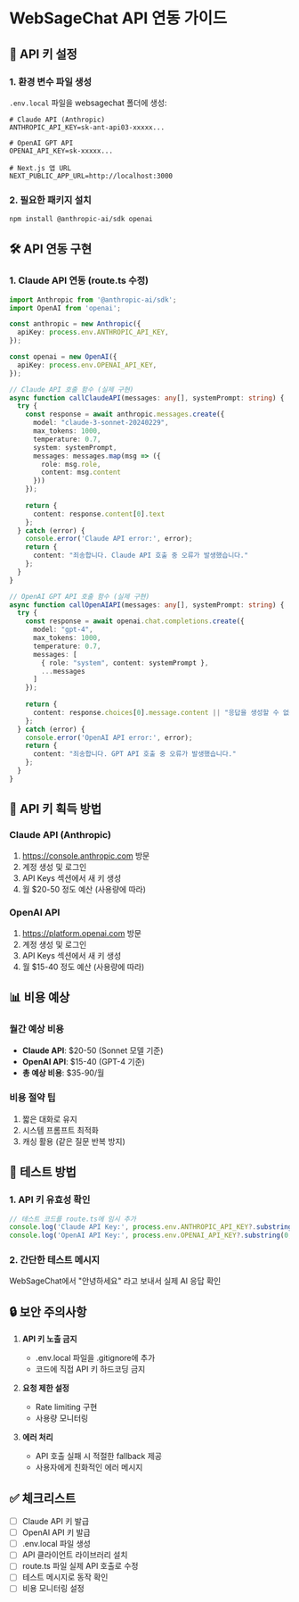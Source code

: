 # WebSageChat API 연동 가이드

## 🔑 API 키 설정

### 1. 환경 변수 파일 생성
`.env.local` 파일을 websagechat 폴더에 생성:

```env
# Claude API (Anthropic)
ANTHROPIC_API_KEY=sk-ant-api03-xxxxx...

# OpenAI GPT API  
OPENAI_API_KEY=sk-xxxxx...

# Next.js 앱 URL
NEXT_PUBLIC_APP_URL=http://localhost:3000
```

### 2. 필요한 패키지 설치
```bash
npm install @anthropic-ai/sdk openai
```

## 🛠️ API 연동 구현

### 1. Claude API 연동 (route.ts 수정)

```typescript
import Anthropic from '@anthropic-ai/sdk';
import OpenAI from 'openai';

const anthropic = new Anthropic({
  apiKey: process.env.ANTHROPIC_API_KEY,
});

const openai = new OpenAI({
  apiKey: process.env.OPENAI_API_KEY,
});

// Claude API 호출 함수 (실제 구현)
async function callClaudeAPI(messages: any[], systemPrompt: string) {
  try {
    const response = await anthropic.messages.create({
      model: "claude-3-sonnet-20240229",
      max_tokens: 1000,
      temperature: 0.7,
      system: systemPrompt,
      messages: messages.map(msg => ({
        role: msg.role,
        content: msg.content
      }))
    });
    
    return {
      content: response.content[0].text
    };
  } catch (error) {
    console.error('Claude API error:', error);
    return {
      content: "죄송합니다. Claude API 호출 중 오류가 발생했습니다."
    };
  }
}

// OpenAI GPT API 호출 함수 (실제 구현)
async function callOpenAIAPI(messages: any[], systemPrompt: string) {
  try {
    const response = await openai.chat.completions.create({
      model: "gpt-4",
      max_tokens: 1000,
      temperature: 0.7,
      messages: [
        { role: "system", content: systemPrompt },
        ...messages
      ]
    });
    
    return {
      content: response.choices[0].message.content || "응답을 생성할 수 없습니다."
    };
  } catch (error) {
    console.error('OpenAI API error:', error);
    return {
      content: "죄송합니다. GPT API 호출 중 오류가 발생했습니다."
    };
  }
}
```

## 🔄 API 키 획득 방법

### Claude API (Anthropic)
1. https://console.anthropic.com 방문
2. 계정 생성 및 로그인
3. API Keys 섹션에서 새 키 생성
4. 월 $20-50 정도 예산 (사용량에 따라)

### OpenAI API
1. https://platform.openai.com 방문
2. 계정 생성 및 로그인
3. API Keys 섹션에서 새 키 생성
4. 월 $15-40 정도 예산 (사용량에 따라)

## 📊 비용 예상

### 월간 예상 비용
- **Claude API**: $20-50 (Sonnet 모델 기준)
- **OpenAI API**: $15-40 (GPT-4 기준)
- **총 예상 비용**: $35-90/월

### 비용 절약 팁
1. 짧은 대화로 유지
2. 시스템 프롬프트 최적화
3. 캐싱 활용 (같은 질문 반복 방지)

## 🧪 테스트 방법

### 1. API 키 유효성 확인
```typescript
// 테스트 코드를 route.ts에 임시 추가
console.log('Claude API Key:', process.env.ANTHROPIC_API_KEY?.substring(0, 10) + '...');
console.log('OpenAI API Key:', process.env.OPENAI_API_KEY?.substring(0, 10) + '...');
```

### 2. 간단한 테스트 메시지
WebSageChat에서 "안녕하세요" 라고 보내서 실제 AI 응답 확인

## 🔒 보안 주의사항

1. **API 키 노출 금지**
   - .env.local 파일을 .gitignore에 추가
   - 코드에 직접 API 키 하드코딩 금지

2. **요청 제한 설정**
   - Rate limiting 구현
   - 사용량 모니터링

3. **에러 처리**
   - API 호출 실패 시 적절한 fallback 제공
   - 사용자에게 친화적인 에러 메시지

## ✅ 체크리스트

- [ ] Claude API 키 발급
- [ ] OpenAI API 키 발급  
- [ ] .env.local 파일 생성
- [ ] API 클라이언트 라이브러리 설치
- [ ] route.ts 파일 실제 API 호출로 수정
- [ ] 테스트 메시지로 동작 확인
- [ ] 비용 모니터링 설정
